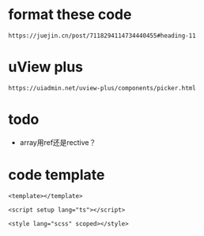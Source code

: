 # format these code

```
https://juejin.cn/post/7118294114734440455#heading-11
```

# uView plus

```
https://uiadmin.net/uview-plus/components/picker.html
```

# todo

- array用ref还是rective？

# code template

```
<template></template>

<script setup lang="ts"></script>

<style lang="scss" scoped></style>
```
